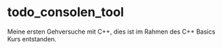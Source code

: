 # todo_consolen_tool
 
 Meine ersten Gehversuche mit C++, dies ist im Rahmen des C++ Basics Kurs entstanden.
